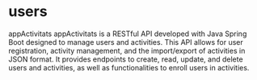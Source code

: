 # users

appActivitats
appActivitats is a RESTful API developed with Java Spring Boot designed to manage users and activities. This API allows for user registration, activity management, and the import/export of activities in JSON format. It provides endpoints to create, read, update, and delete users and activities, as well as functionalities to enroll users in activities.
